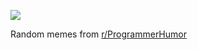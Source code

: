 ![](https://preview.redd.it/6h12jp056oxd1.png?width=640&crop=smart&auto=webp&s=691a05d38fcb284bfc16e3f75d4d62d388ca848b)

 Random memes from [r/ProgrammerHumor](https://www.reddit.com/r/ProgrammerHumor/)
